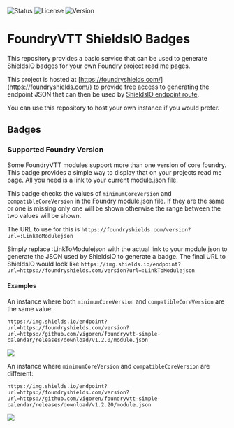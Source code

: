 ![Status](https://img.shields.io/website?down_color=red&down_message=offline&up_color=green&up_message=online&url=https%3A%2F%2Ffoundryshields.com%2F)
![License](https://img.shields.io/github/license/vigoren/foundryvtt-shields-io-badge)
![Version](https://img.shields.io/github/package-json/v/vigoren/foundryvtt-shields-io-badge)

# FoundryVTT ShieldsIO Badges

This repository provides a basic service that can be used to generate ShieldsIO badges for your own Foundry project read me pages.

This project is hosted at [https://foundryshields.com/](https://foundryshields.com/) to provide free access to generating the endpoint JSON that can then be used by [ShieldsIO endpoint route](https://shields.io/endpoint).

You can use this repository to host your own instance if you would prefer.

## Badges

### Supported Foundry Version

Some FoundryVTT modules support more than one version of core foundry. This badge provides a simple way to display that on your projects read me page. All you need is a link to your current module.json file.

This badge checks the values of `minimumCoreVersion` and `compatibleCoreVersion` in the Foundry module.json file. If they are the same or one is missing only one will be shown otherwise the range between the two values will be shown.

The URL to use for this is `https://foundryshields.com/version?url=:LinkToModulejson`

Simply replace :LinkToModulejson with the actual link to your module.json to generate the JSON used by ShieldsIO to generate a badge. The final URL to ShieldsIO would look like `https://img.shields.io/endpoint?url=https://foundryshields.com/version?url=:LinkToModulejson`

#### Examples

An instance where both `minimumCoreVersion` and `compatibleCoreVersion` are the same value:

`https://img.shields.io/endpoint?url=https://foundryshields.com/version?url=https://github.com/vigoren/foundryvtt-simple-calendar/releases/download/v1.2.0/module.json`

![](https://img.shields.io/endpoint?url=https://foundryshields.com/version?url=https://github.com/vigoren/foundryvtt-simple-calendar/releases/download/v1.2.0/module.json)

An instance where `minimumCoreVersion` and `compatibleCoreVersion` are different:

`https://img.shields.io/endpoint?url=https://foundryshields.com/version?url=https://github.com/vigoren/foundryvtt-simple-calendar/releases/download/v1.2.20/module.json`

![](https://img.shields.io/endpoint?url=https://foundryshields.com/version?url=https://github.com/vigoren/foundryvtt-simple-calendar/releases/download/v1.2.20/module.json)

